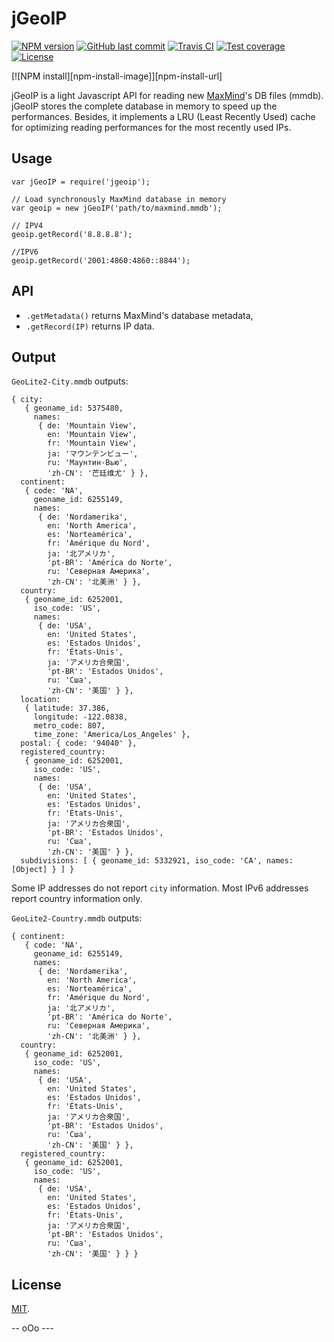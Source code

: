 # jGeoIP

[![NPM version][npm-image]][npm-url]
[![GitHub last commit][commit-image]][commit-url]
[![Travis CI][travis-image]][travis-url]
[![Test coverage][coveralls-image]][coveralls-url]
[![License][license-image]](LICENSE.md)

[![NPM install][npm-install-image]][npm-install-url]

jGeoIP is a light Javascript API for reading new [MaxMind](https://www.maxmind.com)'s DB files (mmdb). jGeoIP stores the complete database in memory to speed up the performances. Besides, it implements a LRU (Least Recently Used) cache for optimizing reading performances for the most recently used IPs.

## Usage

```
var jGeoIP = require('jgeoip');

// Load synchronously MaxMind database in memory
var geoip = new jGeoIP('path/to/maxmind.mmdb');

// IPV4
geoip.getRecord('8.8.8.8');

//IPV6
geoip.getRecord('2001:4860:4860::8844');
```

## API

  * `.getMetadata()` returns MaxMind's database metadata,
  * `.getRecord(IP)` returns IP data.


## Output

`GeoLite2-City.mmdb` outputs:

```
{ city:
   { geoname_id: 5375480,
     names:
      { de: 'Mountain View',
        en: 'Mountain View',
        fr: 'Mountain View',
        ja: 'マウンテンビュー',
        ru: 'Маунтин-Вью',
        'zh-CN': '芒廷维尤' } },
  continent:
   { code: 'NA',
     geoname_id: 6255149,
     names:
      { de: 'Nordamerika',
        en: 'North America',
        es: 'Norteamérica',
        fr: 'Amérique du Nord',
        ja: '北アメリカ',
        'pt-BR': 'América do Norte',
        ru: 'Северная Америка',
        'zh-CN': '北美洲' } },
  country:
   { geoname_id: 6252001,
     iso_code: 'US',
     names:
      { de: 'USA',
        en: 'United States',
        es: 'Estados Unidos',
        fr: 'États-Unis',
        ja: 'アメリカ合衆国',
        'pt-BR': 'Estados Unidos',
        ru: 'Сша',
        'zh-CN': '美国' } },
  location:
   { latitude: 37.386,
     longitude: -122.0838,
     metro_code: 807,
     time_zone: 'America/Los_Angeles' },
  postal: { code: '94040' },
  registered_country:
   { geoname_id: 6252001,
     iso_code: 'US',
     names:
      { de: 'USA',
        en: 'United States',
        es: 'Estados Unidos',
        fr: 'États-Unis',
        ja: 'アメリカ合衆国',
        'pt-BR': 'Estados Unidos',
        ru: 'Сша',
        'zh-CN': '美国' } },
  subdivisions: [ { geoname_id: 5332921, iso_code: 'CA', names: [Object] } ] }
```

Some IP addresses do not report `city` information. Most IPv6 addresses report country information only.


`GeoLite2-Country.mmdb` outputs:

```
{ continent:
   { code: 'NA',
     geoname_id: 6255149,
     names:
      { de: 'Nordamerika',
        en: 'North America',
        es: 'Norteamérica',
        fr: 'Amérique du Nord',
        ja: '北アメリカ',
        'pt-BR': 'América do Norte',
        ru: 'Северная Америка',
        'zh-CN': '北美洲' } },
  country:
   { geoname_id: 6252001,
     iso_code: 'US',
     names:
      { de: 'USA',
        en: 'United States',
        es: 'Estados Unidos',
        fr: 'États-Unis',
        ja: 'アメリカ合衆国',
        'pt-BR': 'Estados Unidos',
        ru: 'Сша',
        'zh-CN': '美国' } },
  registered_country:
   { geoname_id: 6252001,
     iso_code: 'US',
     names:
      { de: 'USA',
        en: 'United States',
        es: 'Estados Unidos',
        fr: 'États-Unis',
        ja: 'アメリカ合衆国',
        'pt-BR': 'Estados Unidos',
        ru: 'Сша',
        'zh-CN': '美国' } } }
```

## License

[MIT](LICENSE.md).

<!--- URls -->

[npm-image]: https://img.shields.io/npm/v/jgeoip.svg?logo=npm&logoColor=fff&label=NPM+package
[release-image]: https://img.shields.io/github/release/jclo/jgeoip.svg?include_prereleases
[commit-image]: https://img.shields.io/github/last-commit/jclo/jgeoip.svg?logo=github
[travis-image]: https://img.shields.io/travis/com/jclo/jgeoip.svg?logo=travis-ci&logoColor=fff
[coveralls-image]: https://img.shields.io/coveralls/jclo/jgeoip/master.svg?&logo=coveralls
[dependencies-image]: https://david-dm.org/jclo/jgeoip/status.svg?theme=shields.io
[devdependencies-image]: https://david-dm.org/jclo/jgeoip/dev-status.svg?theme=shields.io
[npm-bundle-size-image]: https://img.shields.io/bundlephobia/minzip/jgeoip.svg
[license-image]: https://img.shields.io/npm/l/jgeoip.svg

[npm-url]: https://www.npmjs.com/package/jgeoip
[release-url]: https://github.com/jclo/jgeoip/tags
[commit-url]: https://github.com/jclo/jgeoip/commits/master
[travis-url]: https://app.travis-ci.com/jclo/jgeoip?branch=main
[coveralls-url]: https://coveralls.io/github/jclo/jgeoip?branch=master
[dependencies-url]: https://david-dm.org/jclo/jgeoip
[devdependencies-url]: https://david-dm.org/jclo/jgeoip?type=dev
[license-url]: http://opensource.org/licenses/MIT
[npm-bundle-size-url]: https://img.shields.io/bundlephobia/minzip/jgeoip

-- oOo ---
